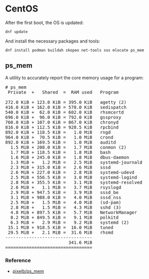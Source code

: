 # CentOS

After the first boot, the OS is updated:
```
dnf update
```

And install the necessary packages and tools:
```
dnf install podman buildah skopeo net-tools sos mlocate ps_mem
```

## ps&lowbar;mem

A utility to accurately report the core memory usage for a program:

<pre>
# ps&lowbar;mem
 Private  +   Shared  =  RAM used	Program

272.0 KiB + 123.0 KiB = 395.0 KiB	agetty (2)
416.0 KiB + 162.0 KiB = 578.0 KiB	sedispatch
540.0 KiB +  62.0 KiB = 602.0 KiB	rhsmcertd
696.0 KiB +  96.0 KiB = 792.0 KiB	gssproxy
760.0 KiB + 107.0 KiB = 867.0 KiB	chronyd
816.0 KiB + 112.5 KiB = 928.5 KiB	rpcbind
892.0 KiB + 118.5 KiB =   1.0 MiB	rngd
964.0 KiB +  70.5 KiB =   1.0 MiB	crond
892.0 KiB + 169.5 KiB =   1.0 MiB	auditd
  1.5 MiB + 208.0 KiB =   1.7 MiB	conmon (2)
  1.7 MiB + 118.5 KiB =   1.8 MiB	bash
  1.6 MiB + 245.0 KiB =   1.8 MiB	dbus-daemon
  1.3 MiB +   1.2 MiB =   2.5 MiB	systemd-journald
  2.3 MiB + 315.0 KiB =   2.6 MiB	sssd
  2.6 MiB + 227.0 KiB =   2.8 MiB	systemd-udevd
  2.5 MiB + 556.5 KiB =   3.0 MiB	systemd-logind
  2.8 MiB + 355.5 KiB =   3.1 MiB	systemd-resolved
  2.6 MiB +   1.1 MiB =   3.7 MiB	rsyslogd
  2.9 MiB + 947.5 KiB =   3.9 MiB	sssd&lowbar;be
  3.1 MiB + 988.0 KiB =   4.0 MiB	sssd&lowbar;nss
  2.5 MiB +   1.5 MiB =   4.0 MiB	(sd-pam)
  2.8 MiB +   1.5 MiB =   4.3 MiB	sshd (3)
  4.8 MiB + 897.5 KiB =   5.7 MiB	NetworkManager
  8.2 MiB + 849.5 KiB =   9.1 MiB	polkitd
  6.3 MiB +   2.9 MiB =   9.2 MiB	systemd (2)
 15.1 MiB + 918.5 KiB =  16.0 MiB	tuned
 29.5 MiB +   2.1 MiB =  31.6 MiB	rhsmd
---------------------------------
                        341.6 MiB
=================================
</pre>

### Reference

- [pixelb/ps&lowbar;mem](https://github.com/pixelb/ps_mem)

